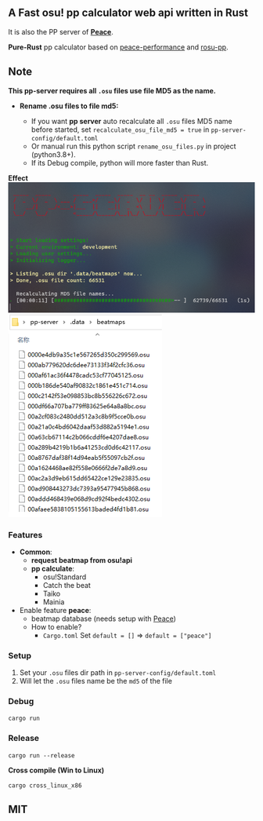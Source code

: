## A Fast osu! pp calculator web api written in Rust

It is also the PP server of **[Peace](https://github.com/Pure-Peace/peace)**.

**Pure-Rust** pp calculator based on [peace-performance](https://github.com/Pure-Peace/peace-performance) and [rosu-pp](https://github.com/MaxOhn/rosu-pp).

## Note

**This pp-server requires all `.osu` files use file MD5 as the name.**

- **Rename .osu files to file md5:**

  - If you want **pp server** auto recalculate all `.osu` files MD5 name before started, set `recalculate_osu_file_md5 = true` in `pp-server-config/default.toml`
  - Or manual run this python script `rename_osu_files.py` in project (python3.8+).
  - If its Debug compile, python will more faster than Rust.

**Effect**
![p](screenshot/ef1.png)
![p](screenshot/ef2.png)

### Features

- **Common**:
  - **request beatmap from osu!api**
  - **pp calculate**:
    - osu!Standard
    - Catch the beat
    - Taiko
    - Mainia
- Enable feature **peace**:
  - beatmap database (needs setup with [Peace](https://github.com/Pure-Peace/Peace/tree/main/sql))
  - How to enable?
    - `Cargo.toml` Set `default = []` => `default = ["peace"]`

### Setup

1. Set your `.osu` files dir path in `pp-server-config/default.toml`
2. Will let the `.osu` files name be the `md5` of the file

### Debug

```
cargo run
```

### Release

```
cargo run --release
```

**Cross compile (Win to Linux)**

```
cargo cross_linux_x86
```

## MIT
